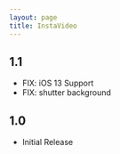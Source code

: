 ```yaml
---
layout: page
title: InstaVideo
---
```


## 1.1

- FIX: iOS 13 Support
- FIX: shutter background

## 1.0

- Initial Release